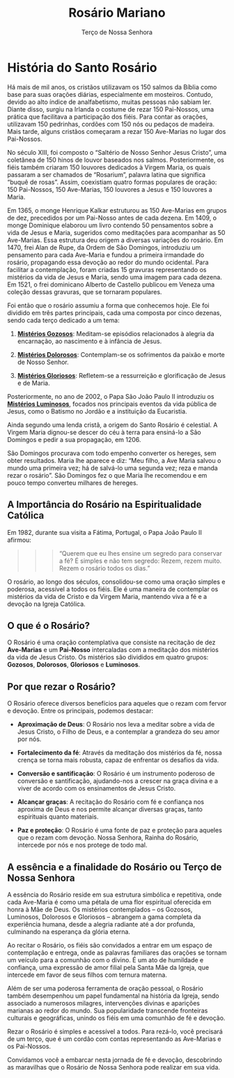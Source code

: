 ﻿---
title: Rosário Mariano
subtitle: Terço de Nossa Senhora
---

# História do Santo Rosário

Há mais de mil anos, os cristãos utilizavam os 150 salmos da Bíblia como base para suas orações diárias, especialmente em mosteiros. Contudo, devido ao alto índice de analfabetismo, muitas pessoas não sabiam ler. Diante disso, surgiu na Irlanda o costume de rezar 150 Pai-Nossos, uma prática que facilitava a participação dos fiéis. Para contar as orações, utilizavam 150 pedrinhas, cordões com 150 nós ou pedaços de madeira. Mais tarde, alguns cristãos começaram a rezar 150 Ave-Marias no lugar dos Pai-Nossos.

No século XIII, foi composto o “Saltério de Nosso Senhor Jesus Cristo”, uma coletânea de 150 hinos de louvor baseados nos salmos. Posteriormente, os fiéis também criaram 150 louvores dedicados à Virgem Maria, os quais passaram a ser chamados de “Rosarium”, palavra latina que significa “buquê de rosas”. Assim, coexistiam quatro formas populares de oração: 150 Pai-Nossos, 150 Ave-Marias, 150 louvores a Jesus e 150 louvores a Maria.

Em 1365, o monge Henrique Kalkar estruturou as 150 Ave-Marias em grupos de dez, precedidos por um Pai-Nosso antes de cada dezena. Em 1409, o monge Dominique elaborou um livro contendo 50 pensamentos sobre a vida de Jesus e Maria, sugeridos como meditações para acompanhar as 50 Ave-Marias. Essa estrutura deu origem a diversas variações do rosário. Em 1470, frei Alan de Rupe, da Ordem de São Domingos, introduziu um pensamento para cada Ave-Maria e fundou a primeira irmandade do rosário, propagando essa devoção ao redor do mundo ocidental. Para facilitar a contemplação, foram criadas 15 gravuras representando os mistérios da vida de Jesus e Maria, sendo uma imagem para cada dezena. Em 1521, o frei dominicano Alberto de Castello publicou em Veneza uma coleção dessas gravuras, que se tornaram populares.

Foi então que o rosário assumiu a forma que conhecemos hoje. Ele foi dividido em três partes principais, cada uma composta por cinco dezenas, sendo cada terço dedicado a um tema:

1. **[Mistérios Gozosos](/1_gozosos.html)**: Meditam-se episódios relacionados à alegria da encarnação, ao nascimento e à infância de Jesus.

2. **[Mistérios Dolorosos](/2_dolorosos.html)**: Contemplam-se os sofrimentos da paixão e morte de Nosso Senhor.

3. **[Mistérios Gloriosos](/3_gloriosos.html)**: Refletem-se a ressurreição e glorificação de Jesus e de Maria.

Posteriormente, no ano de 2002, o Papa São João Paulo II introduziu os **[Mistérios Luminosos](/4_luminosos.html)**, focados nos principais eventos da vida pública de Jesus, como o Batismo no Jordão e a instituição da Eucaristia.

Ainda segundo uma lenda cristã, a origem do Santo Rosário é celestial. A Virgem Maria dignou-se descer do céu à terra para ensiná-lo a São Domingos e pedir a sua propagação, em 1206.  

São Domingos procurava com todo empenho converter os hereges, sem obter resultados. Maria lhe aparece e diz: “Meu filho, a Ave Maria salvou o mundo uma primeira vez; há de salvá-lo uma segunda vez; reza e manda rezar o rosário”. São Domingos fez o que Maria lhe recomendou e em pouco tempo converteu milhares de hereges.


## A Importância do Rosário na Espiritualidade Católica

Em 1982, durante sua visita a Fátima, Portugal, o Papa João Paulo II afirmou:

>>> “Querem que eu lhes ensine um segredo para conservar a fé? É simples e não tem segredo: Rezem, rezem muito. Rezem o rosário todos os dias.”

O rosário, ao longo dos séculos, consolidou-se como uma oração simples e poderosa, acessível a todos os fiéis. Ele é uma maneira de contemplar os mistérios da vida de Cristo e da Virgem Maria, mantendo viva a fé e a devoção na Igreja Católica.


## **O que é o Rosário?**

O Rosário é uma oração contemplativa que consiste na recitação de dez **Ave-Marias** e um **Pai-Nosso** intercaladas com  a meditação dos mistérios da vida de Jesus Cristo. Os mistérios são divididos em quatro grupos: **Gozosos**, **Dolorosos**, **Gloriosos** e **Luminosos**.


## **Por que rezar o Rosário?**

O Rosário oferece diversos benefícios para aqueles que o rezam com fervor e devoção. Entre os principais, podemos destacar:

-   **Aproximação de Deus**: O Rosário nos leva a meditar sobre a vida de Jesus Cristo, o Filho de Deus, e a contemplar a grandeza do seu amor por nós.

-   **Fortalecimento da fé**: Através da meditação dos mistérios da fé, nossa crença se torna mais robusta, capaz de enfrentar os desafios da vida.

-   **Conversão e santificação**: O Rosário é um instrumento poderoso de conversão e santificação, ajudando-nos a crescer na graça divina e a viver de acordo com os ensinamentos de Jesus Cristo.

-   **Alcançar graças**: A recitação do Rosário com fé e confiança nos aproxima de Deus e nos permite alcançar diversas graças, tanto espirituais quanto materiais.

-   **Paz e proteção**: O Rosário é uma fonte de paz e proteção para aqueles que o rezam com devoção. Nossa Senhora, Rainha do Rosário, intercede por nós e nos protege de todo mal.


## **A essência e a finalidade do Rosário ou Terço de Nossa Senhora**

A essência do Rosário reside em sua estrutura simbólica e repetitiva, onde cada Ave-Maria é como uma pétala de uma flor espiritual oferecida em honra à Mãe de Deus. Os mistérios contemplados – os Gozosos, Luminosos, Dolorosos e Gloriosos – abrangem a gama completa da experiência humana, desde a alegria radiante até a dor profunda, culminando na esperança da glória eterna.

Ao recitar o Rosário, os fiéis são convidados a entrar em um espaço de contemplação e entrega, onde as palavras familiares das orações se tornam um veículo para a comunhão com o divino. É um ato de humildade e confiança, uma expressão de amor filial pela Santa Mãe da Igreja, que intercede em favor de seus filhos com ternura materna.

Além de ser uma poderosa ferramenta de oração pessoal, o Rosário também desempenhou um papel fundamental na história da Igreja, sendo associado a numerosos milagres, intervenções divinas e aparições marianas ao redor do mundo. Sua popularidade transcende fronteiras culturais e geográficas, unindo os fiéis em uma comunhão de fé e devoção.

Rezar o Rosário é simples e acessível a todos. Para rezá-lo, você precisará de um terço, que é um cordão com contas representando as Ave-Marias e os Pai-Nossos.

Convidamos você a embarcar nesta jornada de fé e devoção, descobrindo as maravilhas que o Rosário de Nossa Senhora pode realizar em sua vida.
